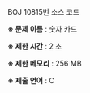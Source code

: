 BOJ 10815번 소스 코드

<b>※ 문제 이름</b> : 숫자 카드

<b>※ 제한 시간</b> : 2 초

<b>※ 제한 메모리</b> : 256 MB

<b>※ 제출 언어</b> : C
